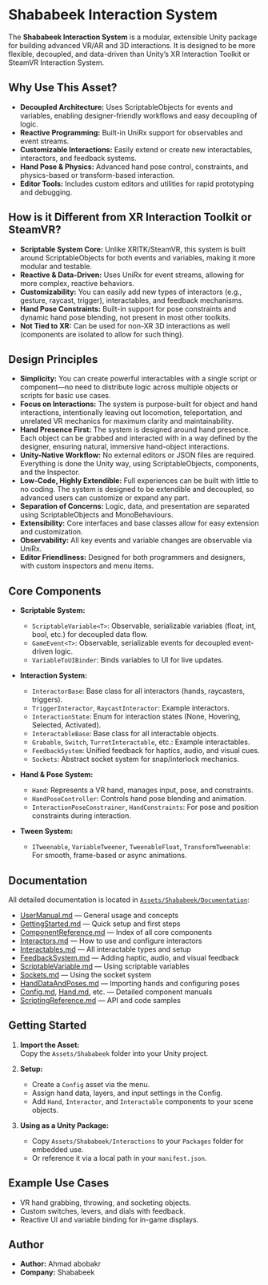 # Shababeek Interaction System

The **Shababeek Interaction System** is a modular, extensible Unity package for building advanced VR/AR and 3D interactions. It is designed to be more flexible, decoupled, and data-driven than Unity’s XR Interaction Toolkit or SteamVR Interaction System.

## Why Use This Asset?

- **Decoupled Architecture:** Uses ScriptableObjects for events and variables, enabling designer-friendly workflows and easy decoupling of logic.
- **Reactive Programming:** Built-in UniRx support for observables and event streams.
- **Customizable Interactions:** Easily extend or create new interactables, interactors, and feedback systems.
- **Hand Pose & Physics:** Advanced hand pose control, constraints, and physics-based or transform-based interaction.
- **Editor Tools:** Includes custom editors and utilities for rapid prototyping and debugging.

## How is it Different from XR Interaction Toolkit or SteamVR?

- **Scriptable System Core:** Unlike XRITK/SteamVR, this system is built around ScriptableObjects for both events and variables, making it more modular and testable.
- **Reactive & Data-Driven:** Uses UniRx for event streams, allowing for more complex, reactive behaviors.
- **Customizability:** You can easily add new types of interactors (e.g., gesture, raycast, trigger), interactables, and feedback mechanisms.
- **Hand Pose Constraints:** Built-in support for pose constraints and dynamic hand pose blending, not present in most other toolkits.
- **Not Tied to XR:** Can be used for non-XR 3D interactions as well (components are isolated to allow for such thing).

## Design Principles
- **Simplicity:** You can create powerful interactables with a single script or component—no need to distribute logic across multiple objects or scripts for basic use cases.
- **Focus on Interactions:** The system is purpose-built for object and hand interactions, intentionally leaving out locomotion, teleportation, and unrelated VR mechanics for maximum clarity and maintainability.
- **Hand Presence First:** The system is designed around hand presence. Each object can be grabbed and interacted with in a way defined by the designer, ensuring natural, immersive hand-object interactions.
- **Unity-Native Workflow:** No external editors or JSON files are required. Everything is done the Unity way, using ScriptableObjects, components, and the Inspector.
- **Low-Code, Highly Extendible:** Full experiences can be built with little to no coding. The system is designed to be extendible and decoupled, so advanced users can customize or expand any part.
- **Separation of Concerns:** Logic, data, and presentation are separated using ScriptableObjects and MonoBehaviours.
- **Extensibility:** Core interfaces and base classes allow for easy extension and customization.
- **Observability:** All key events and variable changes are observable via UniRx.
- **Editor Friendliness:** Designed for both programmers and designers, with custom inspectors and menu items.

## Core Components

- **Scriptable System:**  
  - `ScriptableVariable<T>`: Observable, serializable variables (float, int, bool, etc.) for decoupled data flow.
  - `GameEvent<T>`: Observable, serializable events for decoupled event-driven logic.
  - `VariableToUIBinder`: Binds variables to UI for live updates.

- **Interaction System:**  
  - `InteractorBase`: Base class for all interactors (hands, raycasters, triggers).
  - `TriggerInteractor`, `RaycastInteractor`: Example interactors.
  - `InteractionState`: Enum for interaction states (None, Hovering, Selected, Activated).
  - `InteractableBase`: Base class for all interactable objects.
  - `Grabable`, `Switch`, `TurretInteractable`, etc.: Example interactables.
  - `FeedbackSystem`: Unified feedback for haptics, audio, and visual cues.
  - `Sockets`: Abstract socket system for snap/interlock mechanics.
- **Hand & Pose System:**  
  - `Hand`: Represents a VR hand, manages input, pose, and constraints.
  - `HandPoseController`: Controls hand pose blending and animation.
  - `InteractionPoseConstrainer`, `HandConstraints`: For pose and position constraints during interaction.

- **Tween System:**  
  - `ITweenable`, `VariableTweener`, `TweenableFloat`, `TransformTweenable`: For smooth, frame-based or async animations.

## Documentation

All detailed documentation is located in [`Assets/Shababeek/Documentation`](Documentation):

- [UserManual.md](Documentation/UserManual.md) — General usage and concepts
- [GettingStarted.md](Documentation/GettingStarted.md) — Quick setup and first steps
- [ComponentReference.md](Documentation/ComponentReference.md) — Index of all core components
- [Interactors.md](Documentation/Interactors.md) — How to use and configure interactors
- [Interactables.md](Documentation/Interactables.md) — All interactable types and setup
- [FeedbackSystem.md](Documentation/FeedbackSystem.md) — Adding haptic, audio, and visual feedback
- [ScriptableVariable.md](Documentation/ScriptableVariable.md) — Using scriptable variables
- [Sockets.md](Documentation/Sockets.md) — Using the socket system
- [HandDataAndPoses.md](Documentation/HandDataAndPoses.md) — Importing hands and configuring poses
- [Config.md](Documentation/Config.md), [Hand.md](Documentation/Hand.md), etc. — Detailed component manuals
- [ScriptingReference.md](Documentation/ScriptingReference.md) — API and code samples

## Getting Started

1. **Import the Asset:**  
   Copy the `Assets/Shababeek` folder into your Unity project.

2. **Setup:**  
   - Create a `Config` asset via the menu.
   - Assign hand data, layers, and input settings in the Config.
   - Add `Hand`, `Interactor`, and `Interactable` components to your scene objects.

3. **Using as a Unity Package:**  
   - Copy `Assets/Shababeek/Interactions` to your `Packages` folder for embedded use.
   - Or reference it via a local path in your `manifest.json`.

## Example Use Cases

- VR hand grabbing, throwing, and socketing objects.
- Custom switches, levers, and dials with feedback.
- Reactive UI and variable binding for in-game displays.

## Author

- **Author:** Ahmad abobakr  
- **Company:** Shababeek
